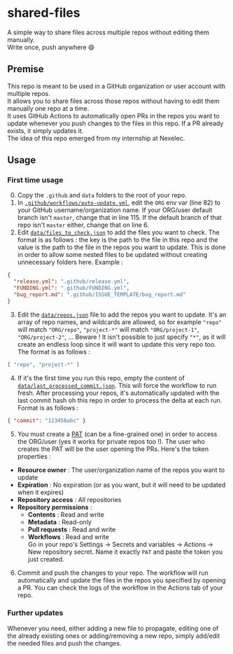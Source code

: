 # shared-files
A simple way to share files across multiple repos without editing them manually.  
Write once, push anywhere 😄

## Premise
This repo is meant to be used in a GitHub organization or user account with multiple repos.  
It allows you to share files across those repos without having to edit them manually one repo at a time.  
It uses GitHub Actions to automatically open PRs in the repos you want to update whenever you push changes to the files in this repo. If a PR already exists, it simply updates it.  
The idea of this repo emerged from my internship at Nexelec.

## Usage
### First time usage
0. Copy the `.github` and `data` folders to the root of your repo.
1. In [`.github/workflows/auto-update.yml`](.github/workflows/auto-update.yml), edit the `ORG` env var (line 82) to your GitHub username/organization name. If your ORG/user default branch isn't `master`, change that in line 115. If the default branch of that repo isn't `master` either, change that on line 6.
2. Edit [`data/files_to_check.json`](data/files_to_check.json) to add the files you want to check. The format is as follows : the key is the path to the file in this repo and the value is the path to the file in the repos you want to update. This is done in order to allow some nested files to be updated without creating unnecessary folders here. Example :
```json
{
  "release.yml": ".github/release.yml",
  "FUNDING.yml": ".github/FUNDING.yml",
  "bug_report.md": ".github/ISSUE_TEMPLATE/bug_report.md"
}
```
3. Edit the [`data/repos.json`](data/repos.json) file to add the repos you want to update. It's an array of repo names, and wildcards are allowed, so for example `"repo"` will match `"ORG/repo"`, `"project-*"` will match `"ORG/project-1"`, `"ORG/project-2"`, ... Beware ! It isn't possible to just specify `"*"`, as it will create an endless loop since it will want to update this very repo too. The format is as follows : 
```json
[ "repo", "project-*" ]
```
4. If it's the first time you run this repo, empty the content of [`data/last_processed_commit.json`](data/last_processed_commit.json). This will force the workflow to run fresh. After processing your repos, it's automatically updated with the last commit hash oh this repo in order to process the delta at each run. Format is as follows :
```json
{ "commit": "123456abc" }
```
5. You must create a [PAT](https://github.com/settings/personal-access-tokens) (can be a fine-grained one) in order to access the ORG/user (yes it works for private repos too !). The user who creates the PAT will be the user opening the PRs. Here's the token properties :
  - **Resource owner** : The user/organization name of the repos you want to update
  - **Expiration** : No expiration (or as you want, but it will need to be updated when it expires)
  - **Repository access** : All repositories
  - **Repository permissions** :
    - **Contents** : Read and write
    - **Metadata** : Read-only
    - **Pull requests** : Read and write
    - **Workflows** : Read and write  
Go in your repo's Settings -> Secrets and variables -> Actions -> New repository secret. Name it exactly `PAT` and paste the token you just created.
6. Commit and push the changes to your repo. The workflow will run automatically and update the files in the repos you specified by opening a PR. You can check the logs of the workflow in the Actions tab of your repo.

### Further updates
Whenever you need, either adding a new file to propagate, editing one of the already existing ones or adding/removing a new repo, simply add/edit the needed files and push the changes.
